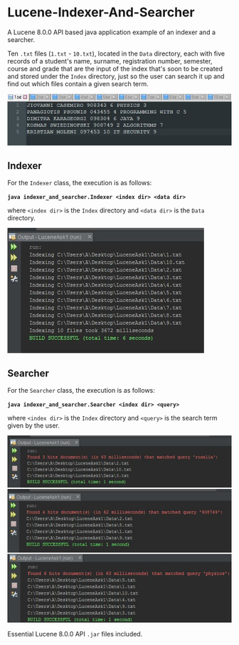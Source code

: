 # Lucene-Indexer-And-Searcher
A Lucene 8.0.0 API based java application example of an indexer and a searcher.

Ten `.txt` files (`1.txt` - `10.txt`), located in the `Data` directory, each with five records of a student's name, surname, registration number, semester, course and grade that are the input of the index that's soon to be created and stored under the `Index` directory, just so the user can search it up and find out which files contain a given search term. 

![](examples/example_1.png)

## Indexer
For the `Indexer` class, the execution is as follows:

**`java indexer_and_searcher.Indexer <index dir> <data dir>`**

where `<index dir>` is the `Index` directory and `<data dir>` is the `Data` directory.

![](examples/example_indexer.png)

## Searcher
For the `Searcher` class, the execution is as follows:

**`java indexer_and_searcher.Searcher <index dir> <query>`**

where `<index dir>` is the `Index` directory and `<query>` is the search term given by the user.

![](examples/example_searcher_1.png)
![](examples/example_searcher_2.png)
![](examples/example_searcher_3.png)

Essential Lucene 8.0.0 API `.jar` files included.
